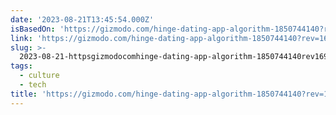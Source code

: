 ```yaml
---
date: '2023-08-21T13:45:54.000Z'
isBasedOn: 'https://gizmodo.com/hinge-dating-app-algorithm-1850744140?rev=1692622235482'
link: 'https://gizmodo.com/hinge-dating-app-algorithm-1850744140?rev=1692622235482'
slug: >-
  2023-08-21-httpsgizmodocomhinge-dating-app-algorithm-1850744140rev1692622235482
tags:
  - culture
  - tech
title: 'https://gizmodo.com/hinge-dating-app-algorithm-1850744140?rev=1692622235482'
---
```


